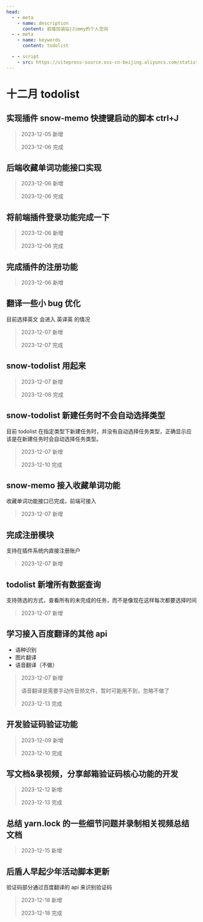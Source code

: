 ```yaml
---
head:
  - - meta
    - name: description
      content: 前端加油站|Jimmy的个人空间
  - - meta
    - name: keywords
      content: todolist

  - - script
    - src: https://vitepress-source.oss-cn-beijing.aliyuncs.com/statistics.js
---
```


# 十二月 todolist

## 实现插件 snow-memo 快捷键启动的脚本 ctrl+J

> 2023-12-05 新增
>
> 2023-12-06 完成

## 后端收藏单词功能接口实现

> 2023-12-06 新增
>
> 2023-12-06 完成

## 将前端插件登录功能完成一下

> 2023-12-06 新增
>
> 2023-12-06 完成

## 完成插件的注册功能

> 2023-12-06 新增

## 翻译一些小 bug 优化

目前选择英文 会进入 英译英 的情况

> 2023-12-07 新增
>
> 2023-12-07 完成

## snow-todolist 用起来

> 2023-12-07 新增
>
> 2023-12-08 完成

## snow-todolist 新建任务时不会自动选择类型

目前 todolist 在指定类型下新建任务时，并没有自动选择任务类型，正确显示应该是在新建任务时会自动选择任务类型。

> 2023-12-07 新增
>
> 2023-12-10 完成

## snow-memo 接入收藏单词功能

收藏单词功能接口已完成，前端可接入

> 2023-12-07 新增

## 完成注册模块

支持在插件系统内直接注册账户

> 2023-12-07 新增

## todolist 新增所有数据查询

支持筛选的方式，查看所有的未完成的任务，而不是像现在这样每次都要选择时间

> 2023-12-07 新增

## 学习接入百度翻译的其他 api

- 语种识别
- 图片翻译
- 语音翻译（不做）

> 2023-12-07 新增
>
> 语音翻译是需要手动传音频文件，暂时可能用不到，忽略不做了
>
> 2023-12-13 完成

## 开发验证码验证功能

> 2023-12-09 新增
>
> 2023-12-10 完成

## 写文档&录视频，分享邮箱验证码核心功能的开发

> 2023-12-12 新增
>
> 2023-12-13 完成

## 总结 yarn.lock 的一些细节问题并录制相关视频总结文档

> 2023-12-15 新增

## 后盾人早起少年活动脚本更新

验证码部分通过百度翻译的 api 来识别验证码

> 2023-12-18 新增
>
> 2023-12-18 完成
